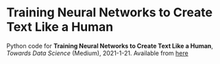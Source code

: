 # Training Neural Networks to Create Text Like a Human
Python code for **Training Neural Networks to Create Text Like a Human**, *Towards Data Science* (Medium), 2021-1-21. Available from [here](https://towardsdatascience.com/training-neural-networks-to-create-text-like-a-human-23bfdc23c28)

